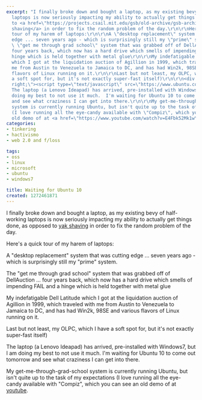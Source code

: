 ```yaml
---
excerpt: "I finally broke down and bought a laptop, as my existing bevy of half-working
  laptops is now seriously impacting my ability to actually get things done, as opposed
  to <a href=\"https://projects.csail.mit.edu/gsb/old-archive/gsb-archive/gsb2000-02-11.html\">yak
  shaving</a> in order to fix the random problem of the day.\r\n\r\nHere's a quick
  tour of my harem of laptops:\r\n\r\nA \"desktop replacement\" system that was cutting
  edge ... seven years ago - which is surprisingly still my \"prime\" system.\r\n\r\nThe
  \ \"get me through grad school\" system that was grabbed off of DellAuction ...
  four years back, which now has a hard drive which smells of impending FAIL and a
  hinge which is held together with metal glue\r\n\r\nMy indefatigable Dell Latitude
  which I got at the liquidation auction of Agillion in 1999, which traveled with
  me from Austin to Venezuela to Jamaica to DC, and has had Win2k, 98SE and various
  flavors of Linux running on it.\r\n\r\nLast but not least, my OLPC, which I have
  a soft spot for, but it's not exactly super-fast itself)\r\n\r\n<div style=\"float:
  right;\"><script type=\"text/javascript\" src=\"https://www.ubuntu.com/files/countdown/display1.js\"></script></div>
  The laptop (a Lenovo Ideapad) has arrived, pre-installed with Windows7, but I am
  doing my best to not use it much.  I'm waiting for Ubuntu 10 to come out tomorrow
  and see what craziness I can get into there.\r\n\r\nMy get-me-through-grad-school
  system is currently running Ubuntu, but isn't quite up to the task of my expectations
  (I love running all the eye-candy available with \"Compiz\", which you can see an
  old demo of at <a href=\"https://www.youtube.com/watch?v=E4Fbk52Mk1w\">youtube</a>."
categories:
- tinkering
- hactivismo
- web 2.0 and f/loss

tags:
- oss
- linux
- microsoft
- ubuntu
- windows7

title: Waiting for Ubuntu 10
created: 1272461871
---
```

I finally broke down and bought a laptop, as my existing bevy of half-working laptops is now seriously impacting my ability to actually get things done, as opposed to <a href="https://projects.csail.mit.edu/gsb/old-archive/gsb-archive/gsb2000-02-11.html">yak shaving</a> in order to fix the random problem of the day.

Here's a quick tour of my harem of laptops:

A "desktop replacement" system that was cutting edge ... seven years ago - which is surprisingly still my "prime" system.

The  "get me through grad school" system that was grabbed off of DellAuction ... four years back, which now has a hard drive which smells of impending FAIL and a hinge which is held together with metal glue

My indefatigable Dell Latitude which I got at the liquidation auction of Agillion in 1999, which traveled with me from Austin to Venezuela to Jamaica to DC, and has had Win2k, 98SE and various flavors of Linux running on it.

Last but not least, my OLPC, which I have a soft spot for, but it's not exactly super-fast itself)

<div style="float: right;"><script type="text/javascript" src="https://www.ubuntu.com/files/countdown/display1.js"></script></div> The laptop (a Lenovo Ideapad) has arrived, pre-installed with Windows7, but I am doing my best to not use it much.  I'm waiting for Ubuntu 10 to come out tomorrow and see what craziness I can get into there.

My get-me-through-grad-school system is currently running Ubuntu, but isn't quite up to the task of my expectations (I love running all the eye-candy available with "Compiz", which you can see an old demo of at <a href="https://www.youtube.com/watch?v=E4Fbk52Mk1w">youtube</a>.
